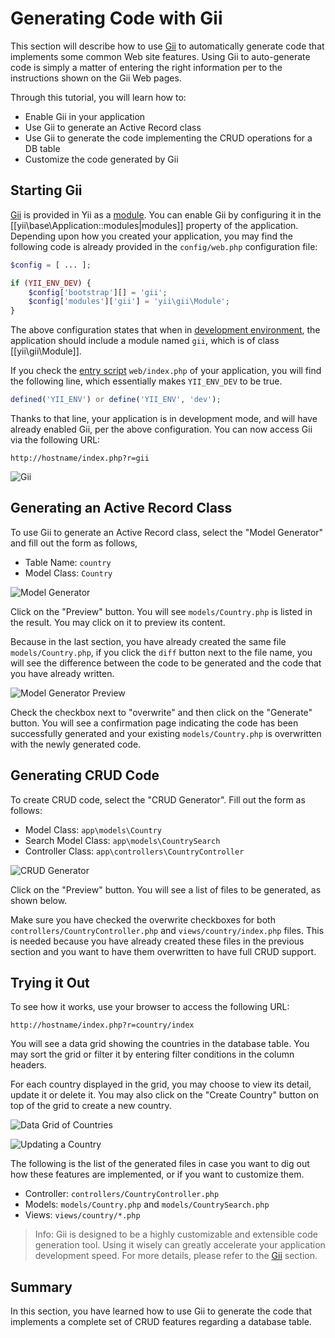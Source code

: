 Generating Code with Gii
========================

This section will describe how to use [Gii](tool-gii.md) to automatically generate  code
that implements some common Web site features. Using Gii to auto-generate code is simply a matter of entering the right information per to the instructions shown on the Gii Web pages.

Through this tutorial, you will learn how to:

* Enable Gii in your application
* Use Gii to generate an Active Record class
* Use Gii to generate the code implementing the CRUD operations for a DB table
* Customize the code generated by Gii


Starting Gii <a name="starting-gii"></a>
------------

[Gii](tool-gii.md) is provided in Yii as a [module](structure-modules.md). You can enable Gii
by configuring it in the [[yii\base\Application::modules|modules]] property of the application. Depending upon how you created your application, you may find the following code is already provided in the `config/web.php` configuration file:

```php
$config = [ ... ];

if (YII_ENV_DEV) {
    $config['bootstrap'][] = 'gii';
    $config['modules']['gii'] = 'yii\gii\Module';
}
```

The above configuration states that when in [development environment](concept-configurations.md#environment-constants),
the application should include a module named `gii`, which is of class [[yii\gii\Module]].

If you check the [entry script](structure-entry-scripts.md) `web/index.php` of your application, you will
find the following line, which essentially makes `YII_ENV_DEV` to be true.

```php
defined('YII_ENV') or define('YII_ENV', 'dev');
```

Thanks to that line, your application is in development mode, and will have already enabled Gii, per the above configuration. You can now access Gii via the following URL:

```
http://hostname/index.php?r=gii
```

![Gii](images/start-gii.png)


Generating an Active Record Class <a name="generating-ar"></a>
---------------------------------

To use Gii to generate an Active Record class, select the "Model Generator" and fill out the form as follows,

* Table Name: `country`
* Model Class: `Country`

![Model Generator](images/start-gii-model.png)

Click on the "Preview" button. You will see `models/Country.php` is listed in the result.
You may click on it to preview its content.

Because in the last section, you have already created the same file `models/Country.php`, if you click
the `diff` button next to the file name, you will see the difference between the code to be generated
and the code that you have already written.

![Model Generator Preview](images/start-gii-model-preview.png)

Check the checkbox next to "overwrite" and then click on the "Generate" button. You will see
a confirmation page indicating the code has been successfully generated and your existing `models/Country.php`
is overwritten with the newly generated code.


Generating CRUD Code <a name="generating-crud"></a>
--------------------

To create CRUD code, select the "CRUD Generator". Fill out the form as follows:

* Model Class: `app\models\Country`
* Search Model Class: `app\models\CountrySearch`
* Controller Class: `app\controllers\CountryController`

![CRUD Generator](images/start-gii-crud.png)

Click on the "Preview" button. You will see a list of files to be generated, as shown below.

Make sure you have checked the overwrite checkboxes for both `controllers/CountryController.php` and
`views/country/index.php` files. This is needed because you have already created these files
in the previous section and you want to have them overwritten to have full CRUD support.


Trying it Out <a name="trying-it-out"></a>
-------------

To see how it works, use your browser to access the following URL:

```
http://hostname/index.php?r=country/index
```

You will see a data grid showing the countries in the database table. You may sort the grid
or filter it by entering filter conditions in the column headers.

For each country displayed in the grid, you may choose to view its detail, update it or delete it.
You may also click on the "Create Country" button on top of the grid to create a new country.

![Data Grid of Countries](images/start-gii-country-grid.png)

![Updating a Country](images/start-gii-country-update.png)

The following is the list of the generated files in case you want to dig out how these features are implemented,
or if you want to customize them.

* Controller: `controllers/CountryController.php`
* Models: `models/Country.php` and `models/CountrySearch.php`
* Views: `views/country/*.php`

> Info: Gii is designed to be a highly customizable and extensible code generation tool. Using it wisely
  can greatly accelerate your application development speed. For more details, please refer to
  the [Gii](tool-gii.md) section.


Summary <a name="summary"></a>
-------

In this section, you have learned how to use Gii to generate the code that implements a complete
set of CRUD features regarding a database table.

